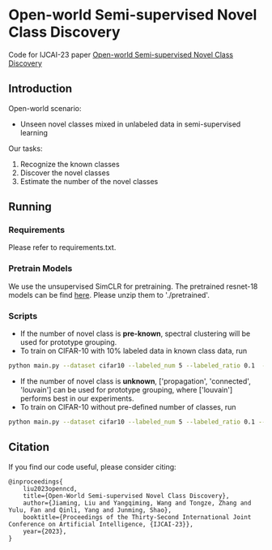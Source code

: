 # Open-world Semi-supervised Novel Class Discovery
Code for IJCAI-23 paper [Open-world Semi-supervised Novel Class Discovery](https://arxiv.org/abs/2305.13095)


## Introduction

Open-world scenario: 

- Unseen novel classes mixed in unlabeled data in semi-supervised learning

Our tasks:

1. Recognize the known classes
2. Discover the novel classes
3. Estimate the number of the novel classes



## Running

### Requirements

Please refer to requirements.txt.

### Pretrain Models

We use the unsupervised SimCLR for pretraining. The pretrained resnet-18 models can be find [here](https://drive.google.com/drive/folders/1brOsw-09BKJLu0W6aTDsjYtYNDDFDnct?usp=share_link). Please unzip them to './pretrained'.



### Scripts

- If the number of novel class is **pre-known**, spectral clustering will be used for prototype grouping. 
- To train on CIFAR-10 with 10\% labeled data in known class data, run
```bash
python main.py --dataset cifar10 --labeled_num 5 --labeled_ratio 0.1  --save_log
```


- If the number of novel class is **unknown**, ['propagation', 'connected', 'louvain'] can be used for prototype grouping, where ['louvain'] performs best in our experiments. 
- To train on CIFAR-10 without pre-defined number of classes, run
```bash
python main.py --dataset cifar10 --labeled_num 5 --labeled_ratio 0.1 --group_method louvain  --unknown_n_cls --save_log
```


## Citation

If you find our code useful, please consider citing:

```
@inproceedings{
    liu2023openncd,
    title={Open-World Semi-supervised Novel Class Discovery},
    author={Jiaming, Liu and Yangqiming, Wang and Tongze, Zhang and Yulu, Fan and Qinli, Yang and Junming, Shao},
    booktitle={Proceedings of the Thirty-Second International Joint Conference on Artificial Intelligence, {IJCAI-23}},
    year={2023},
}
